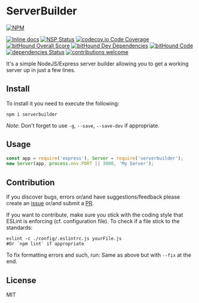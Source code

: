 # ServerBuilder
[![NPM](https://nodei.co/npm/serverbuilder.png)](https://nodei.co/npm/serverbuilder/)
<!--[![npm version](https://badge.fury.io/js/serverbuilder.svg)](http://badge.fury.io/js/serverbuilder)-->
[![Inline docs](http://inch-ci.org/github/Berkmann18/ServerBuilder.svg?branch=master)](http://inch-ci.org/github/Berkmann18/ServerBuilder)
[![NSP Status](https://nodesecurity.io/orgs/berkmann18/projects/ea369eec-8c46-4ad6-903c-739aa66d006a/badge)](https://nodesecurity.io/orgs/berkmann18/projects/ea369eec-8c46-4ad6-903c-739aa66d006a)
[![codecov.io Code Coverage](https://img.shields.io/codecov/c/github/Berkmann18/ServerBuilder.svg?maxAge=2592000)](https://codecov.io/github/Berkmann18/ServerBuilder?branch=master)
[![bitHound Overall Score](https://www.bithound.io/github/Berkmann18/ServerBuilder/badges/score.svg)](https://www.bithound.io/github/Berkmann18/ServerBuilder)
[![bitHound Dev Dependencies](https://www.bithound.io/github/Berkmann18/ServerBuilder/badges/devDependencies.svg)](https://www.bithound.io/github/Berkmann18/ServerBuilder/master/dependencies/npm)
[![bitHound Code](https://www.bithound.io/github/Berkmann18/ServerBuilder/badges/code.svg)](https://www.bithound.io/github/Berkmann18/ServerBuilder)
[![dependencies Status](https://david-dm.org/Berkmann18/ServerBuilder/status.svg)](https://david-dm.org/Berkmann18/ServerBuilder)
[![contributions welcome](https://img.shields.io/badge/contributions-welcome-brightgreen.svg?style=flat)](https://github.com/Berkmann18/ServerBuilder/issues)

It's a simple NodeJS/Express server builder allowing you to get a working server up in just a few lines.

## Install
To install it you need to execute the following:
```cli
npm i serverbuilder
```

_Note_: Don't forget to use `-g`, `--save`, `--save-dev` if appropriate.

## Usage
```js
const app = require('express'), Server = require('serverbuilder');
new Server(app, process.env.PORT || 3000, 'My Server');
```

## Contribution
If you discover bugs, errors or/and have suggestions/feedback please create an [issue](http://github.com/Berkmann18/ServerBuilder/issues) or/and submit a [PR](http://github.com/Berkmann18/ServerBuilder/pulls).

If you want to contribute, make sure you stick with the coding style that ESLint is enforcing (cf. configuration file).
To check if a file stick to the standards:
```cli
eslint -c ./config/.eslintrc.js yourFile.js
#Or `npm lint` if appropriate
```
To fix formatting errors and such, run:
Same as above but with `--fix` at the end.
## License
MIT
